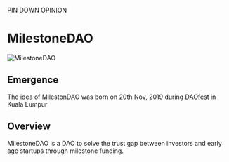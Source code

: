 PIN DOWN OPINION

# MilestoneDAO

![MilestoneDAO](https://i.postimg.cc/cLXszRr3/startup-funding-2-960x540.jpg)

## Emergence
The idea of MilestonDAO was born on 20th Nov, 2019 during [DAOfest](https://www.daofest.io/) in Kuala Lumpur

## Overview
MilestoneDAO is a DAO to solve the trust gap between investors and early age startups through milestone funding.

